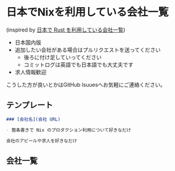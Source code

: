 # 日本でNixを利用している会社一覧

(inspired by [日本で Rust を利用している会社一覧](https://github.com/fnwiya/japanese-rust-companies))


- 日本国内版
- 追加したい会社がある場合はプルリクエストを送ってください
    - 後ろに付け足していってください
    - コミットログは英語でも日本語でも大丈夫です
- 求人情報歓迎

こうした方が良いとかはGitHub Isuuesへお気軽にご連絡ください。

## テンプレート

```Markdown
### [会社名](会社 URL)

- 箇条書きで Nix のプロダクション利用について好きなだけ

会社のアピールや求人を好きなだけ
```

## 会社一覧
